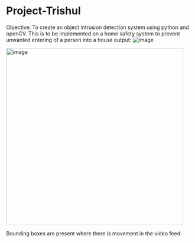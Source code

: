 # Project-Trishul
Objective: To create an object intrusion detection system using python and openCV. This is to be implemented on a home safety system to prevent unwanted entering of a person into a house
output: 
![image](https://user-images.githubusercontent.com/60562906/148686972-fc52288f-7776-490a-b7c8-40429edb3ea7.png)

<img width="479" alt="image" src="https://user-images.githubusercontent.com/60562906/148688176-0e89efaf-6e72-4cbf-9830-ffcc6eaafc3c.png">


Bounding boxes are present where there is movement in the video feed
